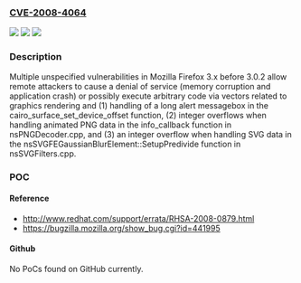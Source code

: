 ### [CVE-2008-4064](https://cve.mitre.org/cgi-bin/cvename.cgi?name=CVE-2008-4064)
![](https://img.shields.io/static/v1?label=Product&message=n%2Fa&color=blue)
![](https://img.shields.io/static/v1?label=Version&message=n%2Fa&color=blue)
![](https://img.shields.io/static/v1?label=Vulnerability&message=n%2Fa&color=brighgreen)

### Description

Multiple unspecified vulnerabilities in Mozilla Firefox 3.x before 3.0.2 allow remote attackers to cause a denial of service (memory corruption and application crash) or possibly execute arbitrary code via vectors related to graphics rendering and (1) handling of a long alert messagebox in the cairo_surface_set_device_offset function, (2) integer overflows when handling animated PNG data in the info_callback function in nsPNGDecoder.cpp, and (3) an integer overflow when handling SVG data in the nsSVGFEGaussianBlurElement::SetupPredivide function in nsSVGFilters.cpp.

### POC

#### Reference
- http://www.redhat.com/support/errata/RHSA-2008-0879.html
- https://bugzilla.mozilla.org/show_bug.cgi?id=441995

#### Github
No PoCs found on GitHub currently.

